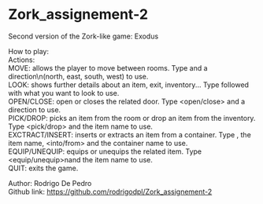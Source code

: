 # Zork_assignement-2
Second version of the Zork-like game: Exodus

How to play:     
Actions:      
MOVE: allows the player to move between rooms. Type <move> and a direction\n(north, east, south, west) to use.      
LOOK: shows further details about an item, exit, inventory... Type <look> followed with what you want to look to use.       
OPEN/CLOSE: open or closes the related door. Type <open/close> and a direction to use.       
PICK/DROP: picks an item from the room or drop an item from the inventory.  Type <pick/drop> and the item name to use.       
EXCTRACT/INSERT: inserts or extracts an item from a container. Type <insert>, the item name, <into/from> and the container name to use.     
EQUIP/UNEQUIP: equips or unequips the related item. Type <equip/unequip>nand the item name to use.        
QUIT: exits the game.


Author: Rodrigo De Pedro     
Github link: https://github.com/rodrigodpl/Zork_assignement-2
